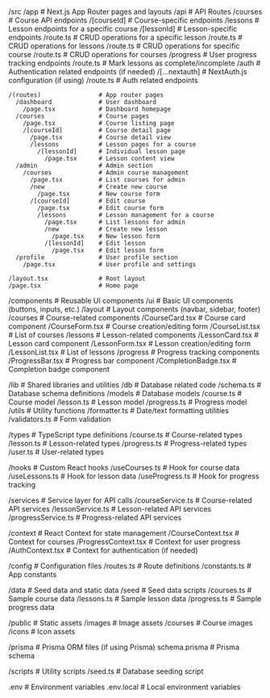 /src
  /app                       # Next.js App Router pages and layouts
    /api                     # API Routes
      /courses               # Course API endpoints
        /[courseId]          # Course-specific endpoints
          /lessons           # Lesson endpoints for a specific course
            /[lessonId]      # Lesson-specific endpoints
              /route.ts      # CRUD operations for a specific lesson
            /route.ts        # CRUD operations for lessons
          /route.ts          # CRUD operations for specific course
        /route.ts            # CRUD operations for courses
      /progress              # User progress tracking endpoints
        /route.ts            # Mark lessons as complete/incomplete
      /auth                  # Authentication related endpoints (if needed)
        /[...nextauth]       # NextAuth.js configuration (if using)
        /route.ts            # Auth related endpoints

    /(routes)                # App router pages
      /dashboard             # User dashboard
        /page.tsx            # Dashboard homepage
      /courses               # Course pages
        /page.tsx            # Course listing page
        /[courseId]          # Course detail page
          /page.tsx          # Course detail view
          /lessons           # Lesson pages for a course
            /[lessonId]      # Individual lesson page
              /page.tsx      # Lesson content view
      /admin                 # Admin section
        /courses             # Admin course management
          /page.tsx          # List courses for admin
          /new               # Create new course
            /page.tsx        # New course form
          /[courseId]        # Edit course
            /page.tsx        # Edit course form
            /lessons         # Lesson management for a course
              /page.tsx      # List lessons for admin
              /new           # Create new lesson
                /page.tsx    # New lesson form
              /[lessonId]    # Edit lesson
                /page.tsx    # Edit lesson form
      /profile               # User profile section
        /page.tsx            # User profile and settings

    /layout.tsx              # Root layout
    /page.tsx                # Home page

  /components                # Reusable UI components
    /ui                      # Basic UI components (buttons, inputs, etc.)
    /layout                  # Layout components (navbar, sidebar, footer)
    /courses                 # Course-related components
      /CourseCard.tsx        # Course card component
      /CourseForm.tsx        # Course creation/editing form
      /CourseList.tsx        # List of courses
    /lessons                 # Lesson-related components
      /LessonCard.tsx        # Lesson card component
      /LessonForm.tsx        # Lesson creation/editing form
      /LessonList.tsx        # List of lessons
    /progress                # Progress tracking components
      /ProgressBar.tsx       # Progress bar component
      /CompletionBadge.tsx   # Completion badge component

  /lib                       # Shared libraries and utilities
    /db                      # Database related code
      /schema.ts             # Database schema definitions
      /models                # Database models
        /course.ts           # Course model
        /lesson.ts           # Lesson model
        /progress.ts         # Progress model
    /utils                   # Utility functions
      /formatter.ts          # Date/text formatting utilities
      /validators.ts         # Form validation

  /types                     # TypeScript type definitions
    /course.ts               # Course-related types
    /lesson.ts               # Lesson-related types
    /progress.ts             # Progress-related types
    /user.ts                 # User-related types

  /hooks                     # Custom React hooks
    /useCourses.ts           # Hook for course data
    /useLessons.ts           # Hook for lesson data
    /useProgress.ts          # Hook for progress tracking

  /services                  # Service layer for API calls
    /courseService.ts        # Course-related API services
    /lessonService.ts        # Lesson-related API services
    /progressService.ts      # Progress-related API services

  /context                   # React Context for state management
    /CourseContext.tsx       # Context for courses
    /ProgressContext.tsx     # Context for user progress
    /AuthContext.tsx         # Context for authentication (if needed)

  /config                    # Configuration files
    /routes.ts               # Route definitions
    /constants.ts            # App constants

  /data                      # Seed data and static data
    /seed                    # Seed data scripts
      /courses.ts            # Sample course data
      /lessons.ts            # Sample lesson data
      /progress.ts           # Sample progress data

/public                      # Static assets
  /images                    # Image assets
    /courses                 # Course images
    /icons                   # Icon assets

/prisma                      # Prisma ORM files (if using Prisma)
  schema.prisma              # Prisma schema

/scripts                     # Utility scripts
  /seed.ts                   # Database seeding script

.env                         # Environment variables
.env.local                   # Local environment variables